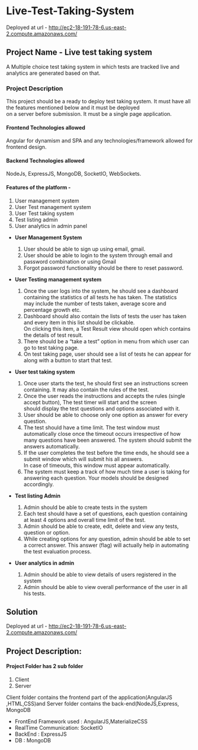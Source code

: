 # Live-Test-Taking-System

Deployed at url - http://ec2-18-191-78-6.us-east-2.compute.amazonaws.com/ 

## Project Name - Live test taking system   
 
   A Multiple choice test taking system in which tests are tracked live and analytics are generated based on that.  
 
### Project Description
   This project should be a ready to deploy test taking system. It must have all the features mentioned below and it must be deployed  
   on a server before submission. It must be a single page application.  
 
#### Frontend Technologies allowed
   Angular for dynamism and SPA and any technologies/framework allowed for frontend design.  
 
#### Backend Technologies allowed
   NodeJs, ExpressJS, MongoDB, SocketIO, WebSockets.  
 
 
#### Features of the platform -  
 
1. User management system 
2. User Test management system 
3. User Test taking system
4. Test listing admin
5. User analytics in admin panel 
 
- **User Management System**
  1. User should be able to sign up using email, gmail.
  2. User should be able to login to the system through email and password combination or using Gmail
  3. Forgot password functionality should be there to reset password.  
 
- **User Testing management system**
  1. Once the user logs into the system, he should see a dashboard containing the statistics of all tests he has taken. The statistics  
    may include the number of tests taken, average score and percentage growth etc.
  2. Dashboard should also contain the lists of tests the user has taken and every item in this list should be clickable.  
    On clicking this item, a Test Result view should open which contains the details of test result.
  3. There should be a “take a test” option in menu from which user can go to test taking page.
  4. On test taking page, user should see a list of tests he can appear for along with a button to start that test.  
 
- **User test taking system**
  1. Once user starts the test, he should first see an instructions screen containing. It may also contain the rules of the test.
  2. Once the user reads the instructions and accepts the rules (single accept button), The test timer will start and the screen  
     should display the test questions and options associated with it.
  3. User should be able to choose only one option as answer for every question.
  4. The test should have a time limit. The test window must automatically close once the timeout occurs irrespective of how  
     many questions have been answered. The system should submit the answers automatically.
  5. If the user completes the test before the time ends, he should see a submit window which will submit his all answers.  
     In case of timeouts, this window must appear automatically.
  6. The system must keep a track of how much time a user is taking for answering each question. Your models should be designed accordingly.  

- **Test listing Admin**
  1. Admin should be able to create tests in the system
  2. Each test should have a set of questions, each question containing at least 4 options and overall time limit of the test.  
  3. Admin should be able to create, edit, delete and view any tests, question or option.
  4. While creating options for any question, admin should be able to set a correct answer. 
     This answer (flag) will actually help in automating the test evaluation process.  
 
- **User analytics in admin**
  1. Admin should be able to view details of users registered in the system 
  2. Admin should be able to view overall performance of the user in all his tests.  
 
 
 ## Solution
 Deployed at url - http://ec2-18-191-78-6.us-east-2.compute.amazonaws.com/ 
 
 
## Project Description:

#### Project Folder has 2 sub folder 
1. Client
2. Server

Client folder contains the frontend part of the application(AngularJS ,HTML,CSS)and Server folder contains the back-end(NodeJS,Express, MongoDB

* FrontEnd Framework used : AngularJS,MaterializeCSS
* RealTime Communication: SocketIO
* BackEnd : ExpressJS
* DB : MongoDB

 
